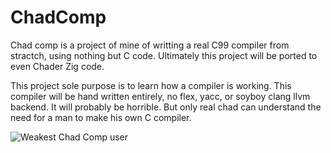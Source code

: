 # ChadComp

Chad comp is a project of mine of writting a real C99 compiler from stractch, using nothing but C code. Ultimately this project will be ported to even Chader Zig code.

This project sole purpose is to learn how a compiler is working. This compiler will be hand written entirely, no flex, yacc, or soyboy clang llvm backend. It will probably be horrible. But only real chad can understand the need for a man to make his own C compiler.

<img src="https://github.com/pierrelgol/ChadComp/blob/df5573b0ebafe3959db3e98f6aadebac4b2e7892/Chad.jpg)https://github.com/pierrelgol/ChadComp/blob/df5573b0ebafe3959db3e98f6aadebac4b2e7892/Chad.jpg" alt="Weakest Chad Comp user">


